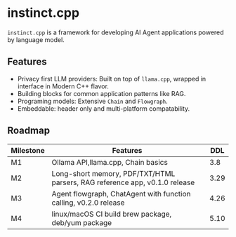 # instinct.cpp

`instinct.cpp` is a framework for developing AI Agent applications powered by language model.

## Features

* Privacy first LLM providers: Built on top of `llama.cpp`, wrapped in interface in Modern C++ flavor.
* Building blocks for common application patterns like RAG.
* Programing models: Extensive `Chain` and `Flowgraph`.
* Embeddable: header only and multi-platform compatability.

## Roadmap

| Milestone | Features                                                                   | DDL  |
|-----------|----------------------------------------------------------------------------|------|
| M1        | Ollama API,llama.cpp, Chain basics                                         | 3.8  |
| M2        | Long-short memory, PDF/TXT/HTML parsers, RAG reference app, v0.1.0 release | 3.29 |
| M3        | Agent flowgraph, ChatAgent with function calling, v0.2.0 release           | 4.26 |
| M4        | linux/macOS CI build brew package, deb/yum package                         | 5.10 |

